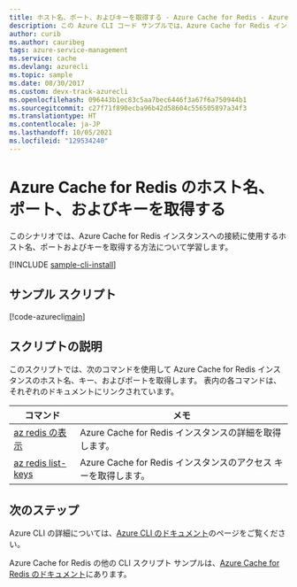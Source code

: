 ```yaml
---
title: ホスト名、ポート、およびキーを取得する - Azure Cache for Redis - Azure CLI
description: この Azure CLI コード サンプルでは、Azure Cache for Redis インスタンスのホスト名、ポート、およびキーを取得する方法を示します。
author: curib
ms.author: cauribeg
tags: azure-service-management
ms.service: cache
ms.devlang: azurecli
ms.topic: sample
ms.date: 08/30/2017
ms.custom: devx-track-azurecli
ms.openlocfilehash: 096443b1ec83c5aa7bec6446f3a67f6a750944b1
ms.sourcegitcommit: c27f71f890ecba96b42d58604c556505897a34f3
ms.translationtype: HT
ms.contentlocale: ja-JP
ms.lasthandoff: 10/05/2021
ms.locfileid: "129534240"
---
```

# <a name="get-the-hostname-ports-and-keys-for-azure-cache-for-redis"></a>Azure Cache for Redis のホスト名、ポート、およびキーを取得する

このシナリオでは、Azure Cache for Redis インスタンスへの接続に使用するホスト名、ポートおよびキーを取得する方法について学習します。

[!INCLUDE [sample-cli-install](../../../includes/sample-cli-install.md)]

## <a name="sample-script"></a>サンプル スクリプト

[!code-azurecli[main](../../../cli_scripts/redis-cache/cache-keys-ports/cache-keys-ports.sh "Azure Cache for Redis")]


## <a name="script-explanation"></a>スクリプトの説明

このスクリプトでは、次のコマンドを使用して Azure Cache for Redis インスタンスのホスト名、キー、およびポートを取得します。 表内の各コマンドは、それぞれのドキュメントにリンクされています。

| コマンド | メモ |
|---|---|
| [az redis の表示](/cli/azure/redis) | Azure Cache for Redis インスタンスの詳細を取得します。 |
| [az redis list-keys](/cli/azure/redis) | Azure Cache for Redis インスタンスのアクセス キーを取得します。 |


## <a name="next-steps"></a>次のステップ

Azure CLI の詳細については、[Azure CLI のドキュメント](/cli/azure)のページをご覧ください。

Azure Cache for Redis の他の CLI スクリプト サンプルは、[Azure Cache for Redis のドキュメント](../cli-samples.md)にあります。